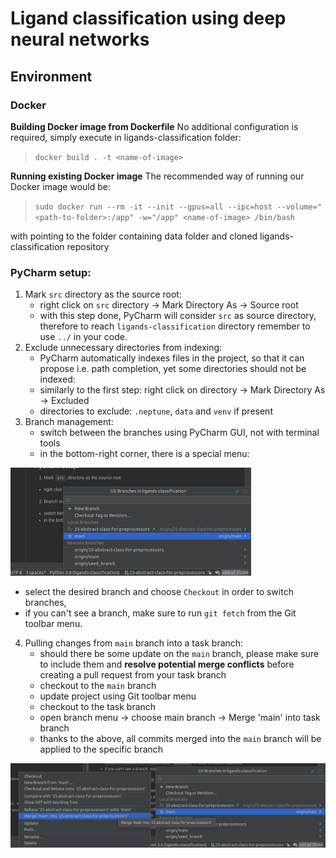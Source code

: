 # Ligand classification using deep neural networks

## Environment

### Docker

**Building Docker image from Dockerfile**
No additional configuration is required, simply execute in ligands-classification folder:
> `docker build . -t <name-of-image>`

**Running existing Docker image**
The recommended way of running our Docker image would be:
> `sudo docker run --rm -it --init --gpus=all --ipc=host --volume="<path-to-folder>:/app" -w="/app" <name-of-image> /bin/bash`

with <path-to-folder> pointing to the folder containing data folder and cloned ligands-classification repository

### PyCharm setup: ###


1. Mark `src` directory as the source root:
   - right click on `src` directory -> Mark Directory As -> Source root
   - with this step done, PyCharm will consider `src` as source directory, therefore to reach `ligands-classification` directory remember to use `../` in your code.
2. Exclude unnecessary directories from indexing:
   - PyCharm automatically indexes files in the project, so that it can propose i.e. path completion, yet some directories should not be indexed:
   - similarly to the first step: right click on directory -> Mark Directory As -> Excluded
   - directories to exclude: `.neptune`, `data` and `venv` if present
3. Branch management:
   - switch between the branches using PyCharm GUI, not with terminal tools
   - in the bottom-right corner, there is a special menu:

![branch management](./readme-images/branch-management-pycharm.jpg "branch management")

- select the desired branch and choose `Checkout` in order to switch branches,
- if you can't see a branch, make sure to run `git fetch` from the Git toolbar menu.

4. Pulling changes from `main` branch into a task branch:
   - should there be some update on the `main` branch, please make sure to include them and **resolve potential merge conflicts** before creating a pull request from your task branch
   - checkout to the `main` branch
   - update project using Git toolbar menu
   - checkout to the task branch
   - open branch menu -> choose main branch -> Merge 'main' into task branch
   - thanks to the above, all commits merged into the `main` branch will be applied to the specific branch

![update branch](./readme-images/update-branch.jpg "update branch")